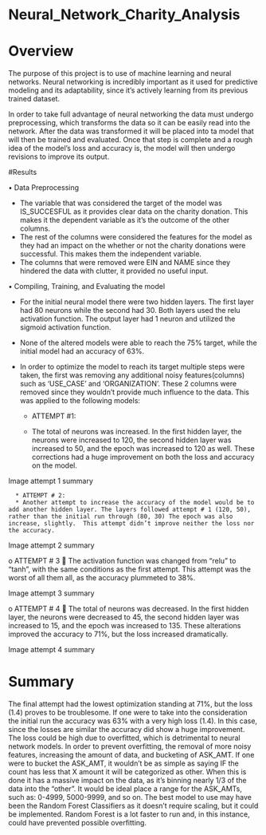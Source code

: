 # Neural_Network_Charity_Analysis
# Overview 


The purpose of this project is to use of machine learning and neural networks.  Neural networking is incredibly important as it used for predictive modeling and its adaptability, since it’s actively learning from its previous trained dataset. 

In order to take full advantage of neural networking the data must undergo preprocessing, which transforms the data so it can be easily read into the network. After the data was transformed it will be placed into ta model that will then be trained and evaluated. Once that step is complete and a rough idea of the model’s loss and accuracy is, the model will then undergo revisions to improve its output. 

#Results

•	Data Preprocessing

  * The variable that was considered the target of the model was IS_SUCCESFUL as it provides clear data on the charity donation. This makes it the dependent variable as it’s the outcome of the other columns. 
  * The rest of the columns were considered the features for the model as they had an impact on the whether or not the charity donations were successful. This makes them the independent variable. 
  * The columns that were removed were EIN and NAME since they hindered the data with clutter, it provided no useful input. 


•	Compiling, Training, and Evaluating the model

  * For the initial neural model there were two hidden layers. The first layer had 80 neurons while the second had 30. Both layers used the relu activation function. The output layer had 1 neuron and utilized the sigmoid activation function. 
  * None of the altered models were able to reach the 75% target, while the initial model had an accuracy of 63%. 
  * In order to optimize the model to reach its target multiple steps were taken, the first was removing any additional noisy features(columns) such as ‘USE_CASE’ and ‘ORGANIZATION’. These 2 columns were removed since they wouldn’t provide much influence to the data.  This was applied to the following models: 

      * ATTEMPT #1:


      * The total of neurons was increased. In the first hidden layer, the neurons were increased to 120, the second hidden layer was increased to 50, and the epoch was increased to 120 as well.  These corrections had a huge improvement on both the loss and accuracy on the model. 

Image attempt 1 summary 

      * ATTEMPT # 2:
      * Another attempt to increase the accuracy of the model would be to add another hidden layer. The layers followed attempt # 1 (120, 50), rather than the initial run through (80, 30) The epoch was also increase, slightly.  This attempt didn’t improve neither the loss nor the accuracy. 

Image attempt 2 summary 

o	ATTEMPT # 3 
	The activation function was changed from “relu” to “tanh”, with the same conditions as the first attempt. This attempt was the worst of all them all, as the accuracy plummeted to 38%. 

Image attempt 3 summary

o	ATTEMPT # 4 
	The total of neurons was decreased. In the first hidden layer, the neurons were decreased to 45, the second hidden layer was increased to 15, and the epoch was increased to 135.  These alterations improved the accuracy to 71%, but the loss increased dramatically. 

Image attempt 4 summary


# Summary 

The final attempt had the lowest optimization standing at 71%, but the loss (1.4) proves to be troublesome. If one were to take into the consideration the initial run the accuracy was 63% with a very high loss (1.4). In this case, since the losses are similar the accuracy did show a huge improvement. The loss could be high due to overfitted, which is detrimental to neural network models. In order to prevent overfitting, the removal of more noisy features, increasing the amount of data, and bucketing of ASK_AMT. If one were to bucket the ASK_AMT, it wouldn’t be as simple as saying IF the count has less that X amount it will be categorized as other. When this is done it has a massive impact on the data, as it’s binning nearly 1/3 of the data into the “other”. It would be ideal place a range for the ASK_AMTs, such as: 0-4999, 5000-9999, and so on. The best model to use may have been the Random Forest Classifiers as it doesn’t require scaling, but it could be implemented. Random Forest is a lot faster to run and, in this instance, could have prevented possible overfitting.   
